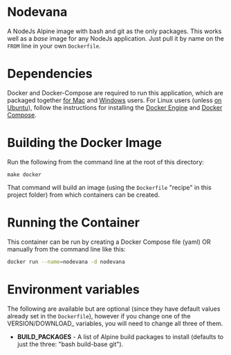 # Nodevana

A NodeJs Alpine image with bash and git as the only packages. This works well as a _base_ image for any NodeJs application. Just pull it by name on the `FROM` line in your own `Dockerfile`.

# Dependencies

Docker and Docker-Compose are required to run this application, which are packaged together [for Mac](https://www.docker.com/docker-mac) and [Windows](https://www.docker.com/docker-windows) users. For Linux users (unless [on Ubuntu](https://www.docker.com/docker-ubuntu)), follow the instructions for installing  the [Docker Engine](https://docs.docker.com/engine/installation/) and [Docker Compose](https://docs.docker.com/compose/install/).

# Building the Docker Image

Run the following from the command line at the root of this directory:

```
make docker
```

That command will build an image (using the `Dockerfile` "recipe" in this project folder) from which containers can be created.

# Running the Container

This container can be run by creating a Docker Compose file (yaml) OR manually from the command line like this:

```bash
docker run --name=nodevana -d nodevana
```

# Environment variables

The following are available but are optional (since they have default values already set in the `Dockerfile`), however if you change one of the VERSION/DOWNLOAD_ variables, you will need to change all three of them.

* __BUILD_PACKAGES__ - A list of Alpine build packages to install (defaults to just the three: "bash build-base git").

